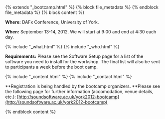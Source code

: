 {% extends "_bootcamp.html" %} {% block file_metadata %}  {% endblock
file_metadata %} {% block content %}

**Where:** DAFx Conference, University of York.

**When:** September 13-14, 2012. We will start at 9:00 and end at 4:30 each day.

{% include "_what.html" %} {% include "_who.html" %}

**Requirements:** Please see the Software Setup page for a list of the software you need to install for the workshop. The final list will also be sent to participants a week before the boot camp.

{% include "_content.html" %} {% include "_contact.html" %}

**Registration is being handled by the bootcamp organizers. **Please see the following page for further information (accomodation, venue details, etc.): [http://soundsoftware.ac.uk/york2012-bootcamp](http://soundsoftware.ac.uk/york2012-bootcamp)

{% endblock content %}

